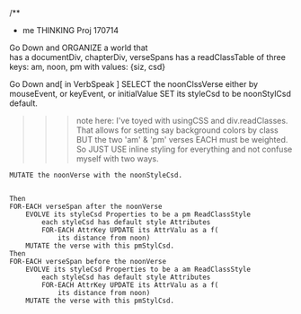 /**
 *  me THINKING Proj  170714
 
 
 
Go Down and ORGANIZE a world that  
    has a documentDiv, chapterDiv, verseSpans 
    has a readClassTable 
        of three keys: am, noon, pm
        with values: {siz, csd}
    
Go Down and[ in VerbSpeak ]
    SELECT the noonClssVerse
         either by mouseEvent, or keyEvent, or initialValue 
    SET its styleCsd to be noonStylCsd default.
>>> note here: I've toyed with usingCSS and div.readClasses.
    That allows for setting say background colors by class
    BUT the two 'am' & 'pm' verses EACH must be weighted. 
    So JUST USE inline styling for everything and not confuse myself with two ways.          
    
    MUTATE the noonVerse with the noonStyleCsd. 

    
    Then 
    FOR-EACH verseSpan after the noonVerse
        EVOLVE its styleCsd Properties to be a pm ReadClassStyle
            each styleCsd has default style Attributes
            FOR-EACH AttrKey UPDATE its AttrValu as a f(
                its distance from noon) 
        MUTATE the verse with this pmStylCsd.
    Then 
    FOR-EACH verseSpan before the noonVerse
        EVOLVE its styleCsd Properties to be a am ReadClassStyle
            each styleCsd has default style Attributes
            FOR-EACH AttrKey UPDATE its AttrValu as a f(
                its distance from noon)             
        MUTATE the verse with this pmStylCsd.